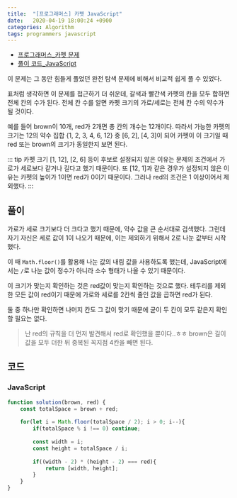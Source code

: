 ```yaml
---
title:  "[프로그래머스] 카펫 JavaScript"
date:   2020-04-19 18:00:24 +0900
categories: Algorithm
tags: programmers javascript
---
```


- [프로그래머스_카펫 문제](https://programmers.co.kr/learn/courses/30/lessons/42842)
- [풀이 코드_JavaScript](https://github.com/2ssue/Algorithm/Programmers/42842.md)

이 문제는 그 동안 힘들게 풀었던 완전 탐색 문제에 비해서 비교적 쉽게 풀 수 있었다.

표처럼 생각하면 이 문제를 접근하기 더 쉬운데, 갈색과 빨간색 카펫의 칸을 모두 합하면 전체 칸의 수가 된다. 전체 칸 수를 알면 카펫 크기의 가로/세로는 전체 칸 수의 약수가 될 것이다. 

예를 들어 brown이 10개, red가 2개면 총 칸의 개수는 12개이다. 따라서 가능한 카펫의 크기는 12의 약수 집합 {1, 2, 3, 4, 6, 12} 중 [6, 2], [4, 3]이 되어 카펫이 이 크기일 때 red 또는 brown의 크기가 동일한지 보면 된다.

::: tip 
카펫 크기 [1, 12], [2, 6] 등이 후보로 설정되지 않은 이유는 문제의 조건에서 가로가 세로보다 같거나 길다고 했기 때문이다. 또 [12, 1]과 같은 경우가 설정되지 않은 이유는 카펫의 높이가 1이면 red가 0이기 때문이다. 그러나 red의 조건은 1 이상이어서 제외했다. 
:::

## 풀이

가로가 세로 크기보다 더 크다고 했기 때문에, 약수 값을 큰 순서대로 검색했다. 그런데 자기 자신은 세로 값이 1이 나오기 때문에, 이는 제외하기 위해서 2로 나눈 값부터 시작했다. 

이 때 `Math.floor()`를 활용해 나눈 값의 내림 값을 사용하도록 했는데, JavaScript에서는 `/`로 나눈 값이 정수가 아니라 소수 형태가 나올 수 있기 때문이다.

이 크기가 맞는지 확인하는 것은 red값이 맞는지 확인하는 것으로 했다. 테두리를 제외한 모든 값이 red이기 때문에 가로와 세로를 2칸씩 줄인 값을 곱하면 red가 된다. 

둘 중 하나만 확인하면 나머지 칸도 그 값이 맞기 때문에 굳이 두 칸이 모두 같은지 확인할 필요는 없다. 
> 난 red의 규칙을 더 먼저 발견해서 red로 확인했을 뿐이다..ㅎㅎ brown은 길이 값을 모두 더한 뒤 중복된 꼭지점 4칸을 빼면 된다.

## 코드
### JavaScript
```javascript
function solution(brown, red) {
    const totalSpace = brown + red;
    
    for(let i = Math.floor(totalSpace / 2); i > 0; i--){
        if(totalSpace % i !== 0) continue;
        
        const width = i;
        const height = totalSpace / i;
        
        if((width - 2) * (height - 2) === red){
            return [width, height];
        }
    }
}
```
